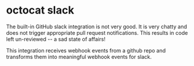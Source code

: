 octocat slack
=============

The built-in GitHub slack integration is not very good.
It is very chatty and does not trigger appropriate pull request notifications.
This results in code left un-reviewed -- a sad state of affairs!

This integration receives webhook events from a github repo and
transforms them into meaningful webhook events for slack.

